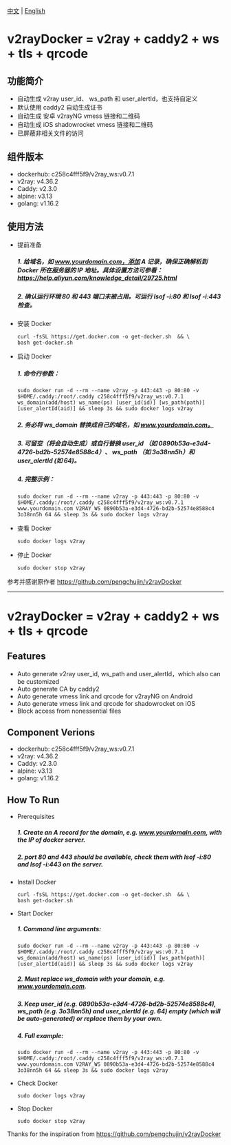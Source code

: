 [中文](#功能简介 "中文") | [English](#Features "English")

# v2rayDocker = v2ray + caddy2 + ws + tls + qrcode

## 功能简介
* 自动生成 v2ray user_id、 ws_path 和 user_alertId，也支持自定义
* 默认使用 caddy2 自动生成证书
* 自动生成 安卓 v2rayNG vmess 链接和二维码
* 自动生成 iOS shadowrocket vmess 链接和二维码
* 已屏蔽非相关文件的访问

## 组件版本

* dockerhub: c258c4fff5f9/v2ray_ws:v0.7.1
* v2ray: v4.36.2
* Caddy: v2.3.0
* alpine: v3.13
* golang: v1.16.2

## 使用方法

* 提前准备
  #####  1. 给域名，如 www.yourdomain.com，添加 A 记录，确保正确解析到 Docker 所在服务器的 IP 地址。具体设置方法可参看：https://help.aliyun.com/knowledge_detail/29725.html
  #####  2. 确认运行环境 80 和 443 端口未被占用。可运行 lsof -i:80 和 lsof -i:443 检查。
* 安装 Docker 
  ```
  curl -fsSL https://get.docker.com -o get-docker.sh  && \
  bash get-docker.sh
  ```
* 启动 Docker
  ##### 1. 命令行参数：
  ```
  sudo docker run -d --rm --name v2ray -p 443:443 -p 80:80 -v $HOME/.caddy:/root/.caddy c258c4fff5f9/v2ray_ws:v0.7.1 ws_domain(add/host) ws_name(ps) [user_id(id)] [ws_path(path)] [user_alertId(aid)] && sleep 3s && sudo docker logs v2ray
  ```
  ##### 2. 务必将 ws_domain 替换成自己的域名，如 www.yourdomain.com。
  ##### 3. 可留空（将会自动生成）或自行替换 user_id （如 0890b53a-e3d4-4726-bd2b-52574e8588c4）、 ws_path （如 3o38nn5h）和 user_alertId (如 64)。
  ##### 4. 完整示例： 
  ```
  sudo docker run -d --rm --name v2ray -p 443:443 -p 80:80 -v $HOME/.caddy:/root/.caddy c258c4fff5f9/v2ray_ws:v0.7.1 www.yourdomain.com V2RAY_WS 0890b53a-e3d4-4726-bd2b-52574e8588c4 3o38nn5h 64 && sleep 3s && sudo docker logs v2ray
  ```
* 查看 Docker
  ```
  sudo docker logs v2ray
  ```
* 停止 Docker
  ```
  sudo docker stop v2ray
  ```

参考并感谢原作者 https://github.com/pengchujin/v2rayDocker

---

# v2rayDocker = v2ray + caddy2 + ws + tls + qrcode

## Features

* Auto generate v2ray user_id, ws_path and user_alertId，which also can be customized
* Auto generate CA by caddy2 
* Auto generate vmess link and qrcode for v2rayNG on Android
* Auto generate vmess link and qrcode for shadowrocket on iOS
* Block access from nonessential files

## Component Verions

* dockerhub: c258c4fff5f9/v2ray_ws:v0.7.1
* v2ray: v4.36.2
* Caddy: v2.3.0
* alpine: v3.13
* golang: v1.16.2

## How To Run

* Prerequisites
  #####  1. Create an A record for the domain, e.g. www.yourdomain.com, with the IP of docker server.  
  #####  2. port 80 and 443 should be available, check them with lsof -i:80 and lsof -i:443 on the server.
* Install Docker 
  ```
  curl -fsSL https://get.docker.com -o get-docker.sh  && \
  bash get-docker.sh
  ```
* Start Docker
  ##### 1. Command line arguments:
  ```
  sudo docker run -d --rm --name v2ray -p 443:443 -p 80:80 -v $HOME/.caddy:/root/.caddy c258c4fff5f9/v2ray_ws:v0.7.1 ws_domain(add/host) ws_name(ps) [user_id(id)] [ws_path(path)] [user_alertId(aid)] && sleep 3s && sudo docker logs v2ray
  ```
  ##### 2. Must replace ws_domain with your domain, e.g. www.yourdomain.com.
  ##### 3. Keep user_id (e.g. 0890b53a-e3d4-4726-bd2b-52574e8588c4), ws_path (e.g. 3o38nn5h) and user_alertId (e.g. 64) empty (which will be auto-generated) or replace them by your own.
  ##### 4. Full example:
  ```
  sudo docker run -d --rm --name v2ray -p 443:443 -p 80:80 -v $HOME/.caddy:/root/.caddy c258c4fff5f9/v2ray_ws:v0.7.1 www.yourdomain.com V2RAY_WS 0890b53a-e3d4-4726-bd2b-52574e8588c4 3o38nn5h 64 && sleep 3s && sudo docker logs v2ray
  ```
* Check Docker
  ```
  sudo docker logs v2ray
  ```
* Stop Docker
  ```
  sudo docker stop v2ray
  ```

Thanks for the inspiration from https://github.com/pengchujin/v2rayDocker
